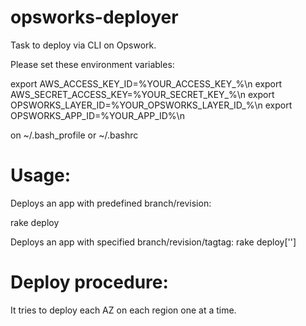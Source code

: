 opsworks-deployer
==================

Task to deploy via CLI on Opswork.

Please set these environment variables:

export AWS_ACCESS_KEY_ID=%YOUR_ACCESS_KEY_%\n
export AWS_SECRET_ACCESS_KEY=%YOUR_SECRET_KEY_%\n
export OPSWORKS_LAYER_ID=%YOUR_OPSWORKS_LAYER_ID_%\n
export OPSWORKS_APP_ID=%YOUR_APP_ID%\n

on ~/.bash_profile or ~/.bashrc



Usage:
=====

Deploys an app with predefined branch/revision:

rake deploy 

Deploys an app with specified branch/revision/tagtag:
rake deploy['<tag or revision or branch>']
	

Deploy procedure:
================

It tries to deploy each AZ on each region one at a time.






